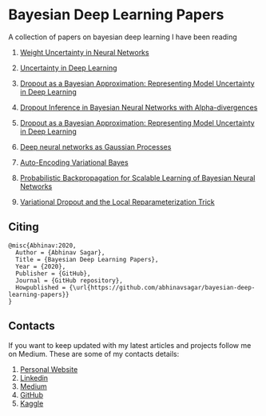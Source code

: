 # Bayesian Deep Learning Papers

A collection of papers on bayesian deep learning I have been reading

1. [Weight Uncertainty in Neural Networks](https://arxiv.org/abs/1505.05424)

2. [Uncertainty in Deep Learning](https://pdfs.semanticscholar.org/a6af/62389c6655770c624e2fa3f3ad6dc26bf77e.pdf)

3. [Dropout as a Bayesian Approximation: Representing Model Uncertainty in Deep Learning](https://arxiv.org/abs/1506.02142)

4. [Dropout Inference in Bayesian Neural Networks with Alpha-divergences](https://arxiv.org/abs/1703.02914)

5. [Dropout as a Bayesian Approximation: Representing Model Uncertainty in Deep Learning](https://arxiv.org/abs/1506.02142)

6. [Deep neural networks as Gaussian Processes](https://arxiv.org/abs/1711.00165)

7. [Auto-Encoding Variational Bayes](https://arxiv.org/abs/1312.6114)

8. [Probabilistic Backpropagation for Scalable Learning of Bayesian Neural Networks](https://arxiv.org/abs/1502.05336)

9. [Variational Dropout and the Local Reparameterization Trick](https://arxiv.org/abs/1506.02557)

## Citing

```
@misc{Abhinav:2020,
  Author = {Abhinav Sagar},
  Title = {Bayesian Deep Learning Papers},
  Year = {2020},
  Publisher = {GitHub},
  Journal = {GitHub repository},
  Howpublished = {\url{https://github.com/abhinavsagar/bayesian-deep-learning-papers}}
}
```

## Contacts

If you want to keep updated with my latest articles and projects follow me on Medium. These are some of my contacts details:

1. [Personal Website](https://abhinavsagar.github.io/)
2. [Linkedin](https://in.linkedin.com/in/abhinavsagar4)
3. [Medium](https://medium.com/@abhinav.sagar)
4. [GitHub](https://github.com/abhinavsagar)
5. [Kaggle](https://www.kaggle.com/abhinavsagar)

